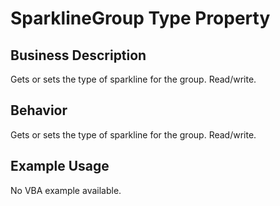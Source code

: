 # SparklineGroup Type Property

## Business Description
Gets or sets the type of sparkline for the group. Read/write.

## Behavior
Gets or sets the type of sparkline for the group. Read/write.

## Example Usage
No VBA example available.